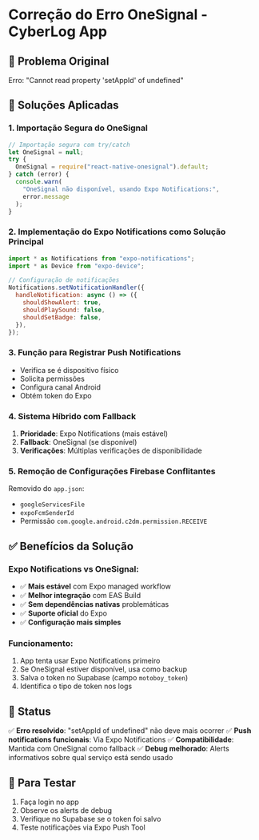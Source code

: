 # Correção do Erro OneSignal - CyberLog App

## 🐛 Problema Original

Erro: "Cannot read property 'setAppId' of undefined"

## 🔧 Soluções Aplicadas

### 1. **Importação Segura do OneSignal**

```javascript
// Importação segura com try/catch
let OneSignal = null;
try {
  OneSignal = require("react-native-onesignal").default;
} catch (error) {
  console.warn(
    "OneSignal não disponível, usando Expo Notifications:",
    error.message
  );
}
```

### 2. **Implementação do Expo Notifications como Solução Principal**

```javascript
import * as Notifications from "expo-notifications";
import * as Device from "expo-device";

// Configuração de notificações
Notifications.setNotificationHandler({
  handleNotification: async () => ({
    shouldShowAlert: true,
    shouldPlaySound: false,
    shouldSetBadge: false,
  }),
});
```

### 3. **Função para Registrar Push Notifications**

- Verifica se é dispositivo físico
- Solicita permissões
- Configura canal Android
- Obtém token do Expo

### 4. **Sistema Híbrido com Fallback**

1. **Prioridade**: Expo Notifications (mais estável)
2. **Fallback**: OneSignal (se disponível)
3. **Verificações**: Múltiplas verificações de disponibilidade

### 5. **Remoção de Configurações Firebase Conflitantes**

Removido do `app.json`:

- `googleServicesFile`
- `expoFcmSenderId`
- Permissão `com.google.android.c2dm.permission.RECEIVE`

## ✅ Benefícios da Solução

### **Expo Notifications vs OneSignal:**

- ✅ **Mais estável** com Expo managed workflow
- ✅ **Melhor integração** com EAS Build
- ✅ **Sem dependências nativas** problemáticas
- ✅ **Suporte oficial** do Expo
- ✅ **Configuração mais simples**

### **Funcionamento:**

1. App tenta usar Expo Notifications primeiro
2. Se OneSignal estiver disponível, usa como backup
3. Salva o token no Supabase (campo `motoboy_token`)
4. Identifica o tipo de token nos logs

## 🚀 Status

✅ **Erro resolvido**: "setAppId of undefined" não deve mais ocorrer
✅ **Push notifications funcionais**: Via Expo Notifications
✅ **Compatibilidade**: Mantida com OneSignal como fallback
✅ **Debug melhorado**: Alerts informativos sobre qual serviço está sendo usado

## 📱 Para Testar

1. Faça login no app
2. Observe os alerts de debug
3. Verifique no Supabase se o token foi salvo
4. Teste notificações via Expo Push Tool
